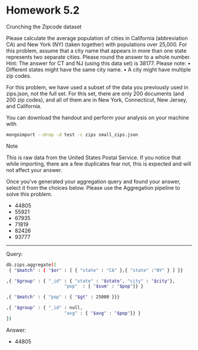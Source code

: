 # Homework 5.2

Crunching the Zipcode dataset

Please calculate the average population of cities in California (abbreviation CA) and New York (NY) (taken together) with populations over 25,000.
For this problem, assume that a city name that appears in more than one state represents two separate cities.
Please round the answer to a whole number.
Hint: The answer for CT and NJ (using this data set) is 38177.
Please note:
• Different states might have the same city name.
• A city might have multiple zip codes.

For this problem, we have used a subset of the data you previously used in zips.json, not the full set. For this set, there are only 200 documents (and 200 zip codes), and all of them are in New York, Connecticut, New Jersey, and California.

You can download the handout and perform your analysis on your machine with

```bash
mongoimport --drop -d test -c zips small_zips.json
```

Note

This is raw data from the United States Postal Service. If you notice that while importing, there are a few duplicates fear not, this is expected and will not affect your answer.

Once you've generated your aggregation query and found your answer, select it from the choices below.
Please use the Aggregation pipeline to solve this problem.

* 44805
* 55921
* 67935
* 71819
* 82426
* 93777

------

Query:
```bash
db.zips.aggregate([
 { "$match" : { "$or" : [ { "state" : "CA" },{ "state" :"NY" } ] }}

,{ "$group" : { "_id" : { "state" : "$state", "city" : "$city"}, 
                      "pop"  : { "$sum" : "$pop"}} }

,{ "$match" : { "pop" : { "$gt" : 25000 }}}

,{ "$group" : { "_id" : null,
                      "avg" : { "$avg" : "$pop"}} }
])
```

Answer:<br/>
* 44805